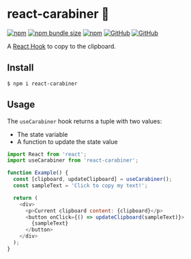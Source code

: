 # react-carabiner 🧗‍

[![npm](https://img.shields.io/npm/v/react-carabiner.svg)](https://www.npmjs.com/package/react-carabiner)
[![npm bundle size](https://img.shields.io/bundlephobia/min/react-carabiner.svg)](https://www.npmjs.com/package/react-carabiner)
[![npm](https://img.shields.io/npm/dt/react-carabiner.svg)](https://www.npmjs.com/package/react-carabiner)
[![GitHub](https://img.shields.io/github/license/zroyer/react-carabiner.svg)](https://github.com/zroyer/react-carabiner/blob/master/LICENSE)
[![GitHub](https://img.shields.io/badge/PRs-welcome-brightgreen.svg)](https://github.com/zroyer/react-carabiner/pulls)

A [React Hook](https://reactjs.org/docs/hooks-intro.html) to copy to the clipboard.

## Install

```
$ npm i react-carabiner
```

## Usage

The `useCarabiner` hook returns a tuple with two values:
- The state variable
- A function to update the state value

```JavaScript
import React from 'react';
import useCarabiner from 'react-carabiner';

function Example() {
  const [clipboard, updateClipboard] = useCarabiner();
  const sampleText = 'Click to copy my text!';

  return (
    <div>
      <p>Current clipboard content: {clipboard}</p>
      <button onClick={() => updateClipboard(sampleText)}>
        {sampleText}
      </button>
    </div>
  );
}
```
